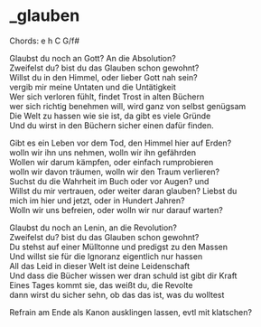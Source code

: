# _glauben

Chords: e h C G/f#

Glaubst du noch an Gott? An die Absolution?  
Zweifelst du? bist du das Glauben schon gewohnt?  
Willst du in den Himmel, oder lieber Gott nah sein?  
vergib mir meine Untaten und die Untätigkeit  
Wer sich verloren fühlt, findet Trost in alten Büchern  
wer sich richtig benehmen will, wird ganz von selbst genügsam  
Die Welt zu hassen wie sie ist, da gibt es viele Gründe  
Und du wirst in den Büchern sicher einen dafür finden.


Gibt es ein Leben vor dem Tod, den Himmel hier auf Erden?  
wolln wir ihn uns nehmen, wolln wir ihn gefährden  
Wollen wir darum kämpfen, oder einfach rumprobieren  
wolln wir davon träumen, wolln wir den Traum verlieren?  
Suchst du die Wahrheit im Buch oder vor Augen? und  
Willst du mir vertrauen, oder weiter daran glauben? Liebst du  
mich im hier und jetzt, oder in Hundert Jahren?  
Wolln wir uns befreien, oder wolln wir nur darauf warten?


Glaubst du noch an Lenin, an die Revolution?  
Zweifelst du? bist du das Glauben schon gewohnt?  
Du stehst auf einer Mülltonne und predigst zu den Massen  
Und willst sie für die Ignoranz eigentlich nur hassen  
All das Leid in dieser Welt ist deine Leidenschaft  
Und dass die Bücher wissen wer dran schuld ist gibt dir Kraft  
Eines Tages kommt sie, das weißt du, die Revolte  
dann wirst du sicher sehn, ob das das ist, was du wolltest


Refrain am Ende als Kanon ausklingen lassen, evtl mit klatschen?
